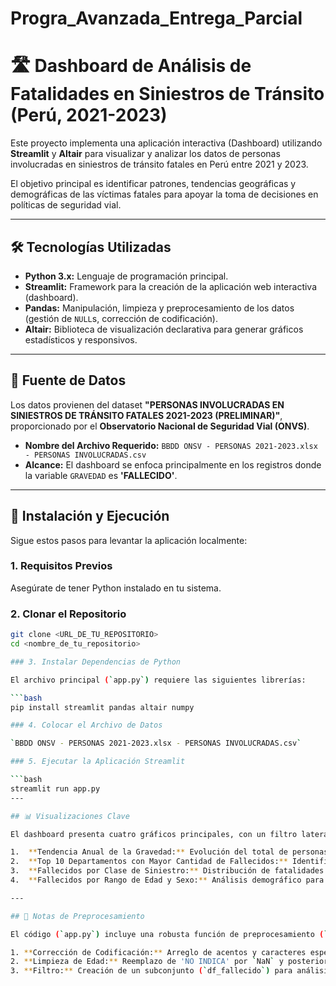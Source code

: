 # Progra_Avanzada_Entrega_Parcial

# 🛣️ Dashboard de Análisis de Fatalidades en Siniestros de Tránsito (Perú, 2021-2023)

Este proyecto implementa una aplicación interactiva (Dashboard) utilizando **Streamlit** y **Altair** para visualizar y analizar los datos de personas involucradas en siniestros de tránsito fatales en Perú entre 2021 y 2023.

El objetivo principal es identificar patrones, tendencias geográficas y demográficas de las víctimas fatales para apoyar la toma de decisiones en políticas de seguridad vial.

---

## 🛠️ Tecnologías Utilizadas

* **Python 3.x:** Lenguaje de programación principal.
* **Streamlit:** Framework para la creación de la aplicación web interactiva (dashboard).
* **Pandas:** Manipulación, limpieza y preprocesamiento de los datos (gestión de `NULL`s, corrección de codificación).
* **Altair:** Biblioteca de visualización declarativa para generar gráficos estadísticos y responsivos.

---

## 💾 Fuente de Datos

Los datos provienen del dataset **"PERSONAS INVOLUCRADAS EN SINIESTROS DE TRÁNSITO FATALES 2021-2023 (PRELIMINAR)"**, proporcionado por el **Observatorio Nacional de Seguridad Vial (ONVS)**.

* **Nombre del Archivo Requerido:** `BBDD ONSV - PERSONAS 2021-2023.xlsx - PERSONAS INVOLUCRADAS.csv`
* **Alcance:** El dashboard se enfoca principalmente en los registros donde la variable `GRAVEDAD` es **'FALLECIDO'**.

---

## 🚀 Instalación y Ejecución

Sigue estos pasos para levantar la aplicación localmente:

### 1. Requisitos Previos

Asegúrate de tener Python instalado en tu sistema.

### 2. Clonar el Repositorio

```bash
git clone <URL_DE_TU_REPOSITORIO>
cd <nombre_de_tu_repositorio>

### 3. Instalar Dependencias de Python

El archivo principal (`app.py`) requiere las siguientes librerías:

```bash
pip install streamlit pandas altair numpy

### 4. Colocar el Archivo de Datos

`BBDD ONSV - PERSONAS 2021-2023.xlsx - PERSONAS INVOLUCRADAS.csv`

### 5. Ejecutar la Aplicación Streamlit

```bash
streamlit run app.py
---

## 📊 Visualizaciones Clave

El dashboard presenta cuatro gráficos principales, con un filtro lateral para segmentar por año (aplicable a los gráficos 2, 3 y 4):

1.  **Tendencia Anual de la Gravedad:** Evolución del total de personas involucradas (Fallecidos, Lesionados, Ilesos) por año.
2.  **Top 10 Departamentos con Mayor Cantidad de Fallecidos:** Identificación de las zonas geográficas de alta siniestralidad fatal.
3.  **Fallecidos por Clase de Siniestro:** Distribución de fatalidades por tipo de evento (Choque, Atropello, Volcadura, etc.).
4.  **Fallecidos por Rango de Edad y Sexo:** Análisis demográfico para identificar los grupos más vulnerables (se incluye la categoría 'EDAD DESCONOCIDA' para rastrear datos faltantes).

---

## 🧹 Notas de Preprocesamiento

El código (`app.py`) incluye una robusta función de preprocesamiento (`load_data`) que realiza:

1. **Corrección de Codificación:** Arreglo de acentos y caracteres especiales mal leídos (`Ã‘` -> `Ñ`, `Ã\x93` -> `Ó`).
2. **Limpieza de Edad:** Reemplazo de 'NO INDICA' por `NaN` y posterior imputación categórica a 'EDAD DESCONOCIDA' para el análisis de distribución.
3. **Filtro:** Creación de un subconjunto (`df_fallecido`) para análisis focalizado en la gravedad 'FALLECIDO'.

